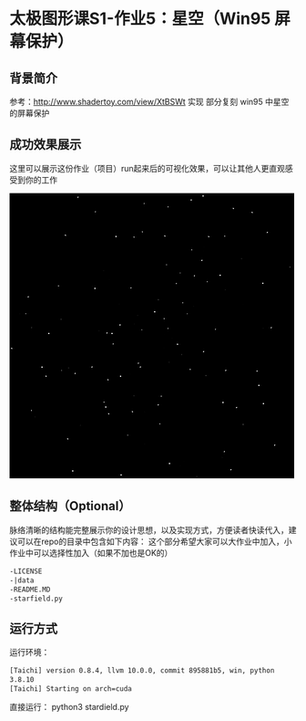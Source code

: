 # 太极图形课S1-作业5：星空（Win95 屏幕保护）

## 背景简介
参考：http://www.shadertoy.com/view/XtBSWt 实现
部分复刻 win95 中星空的屏幕保护
## 成功效果展示
这里可以展示这份作业（项目）run起来后的可视化效果，可以让其他人更直观感受到你的工作

![starfield demo](./data/starfield.gif)
## 整体结构（Optional）
脉络清晰的结构能完整展示你的设计思想，以及实现方式，方便读者快读代入，建议可以在repo的目录中包含如下内容：
这个部分希望大家可以大作业中加入，小作业中可以选择性加入（如果不加也是OK的）
```
-LICENSE
-|data
-README.MD
-starfield.py
```

## 运行方式
运行环境：
```
[Taichi] version 0.8.4, llvm 10.0.0, commit 895881b5, win, python 3.8.10
[Taichi] Starting on arch=cuda
```
直接运行： python3 stardield.py

